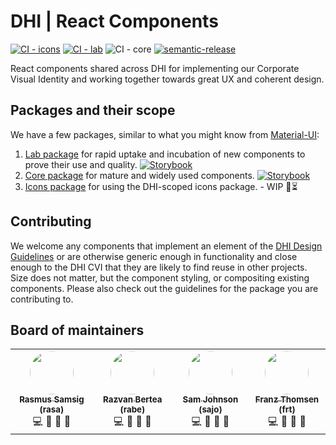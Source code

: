 # DHI | React Components
[![CI - icons](https://github.com/DHI/react-components/actions/workflows/main-icons.yml/badge.svg)](https://github.com/DHI/react-components/actions/workflows/main-icons.yml)
[![CI - lab](https://github.com/DHI/react-components/actions/workflows/main-lab.yml/badge.svg)](https://github.com/DHI/react-components/actions/workflows/main-lab.yml)
![CI - core](https://github.com/DHI/react-components/workflows/CI/badge.svg)
[![semantic-release](https://img.shields.io/badge/%20%20%F0%9F%93%A6%F0%9F%9A%80-semantic--release-e10079.svg)](https://github.com/semantic-release/semantic-release)


React components shared across DHI for implementing our Corporate Visual Identity and working together towards great UX and coherent design.


## Packages and their scope

We have a few packages, similar to what you might know from [Material-UI](https://material-ui.com/components/about-the-lab/):
1. [Lab package](packages/react-components-lab) for rapid uptake and incubation of new components to prove their use and quality. [![Storybook](https://raw.githubusercontent.com/storybookjs/brand/master/badge/badge-storybook.svg)](https://react-components-lab.dhigroup.com/)
2. [Core package](packages/react-components) for mature and widely used components. [![Storybook](https://raw.githubusercontent.com/storybookjs/brand/master/badge/badge-storybook.svg)](https://domainservices.dhigroup.com/)
3. [Icons package](packages/icons) for using the DHI-scoped icons package. - WIP 🔨⏳

## Contributing

We welcome any components that implement an element of the [DHI Design Guidelines](https://www.figma.com/file/pSfX5GNsa6xhKGbi3DWQtn/DHI-Official-Guidelines) or are otherwise generic enough in functionality and close enough to the DHI CVI that they are likely to find reuse in other projects. Size does not matter, but the component styling, or compositing existing components. Please also check out the guidelines for the package you are contributing to.


## Board of maintainers

<table>
  <tr style="border: none">
    <td align="center" style="border: none">
      <a href="https://github.com/rasa2k">
        <img src="https://avatars.githubusercontent.com/rasa2k" width="70px" style="border-radius: 50%" />
        <br />
        <sub>
          <b>Rasmus Samsig (rasa)</b>
        </sub>
      </a>
      <br />
      <span title="Coder">💻</span>
      <span title="Documenter">📖</span>
      <span title="Designer">🎨</span>
      <span title="Bug Reporter">🐛</span>
    </td>
    <td align="center" style="border: none">
      <a href="https://github.com/bertearazvan">
        <img src="https://avatars.githubusercontent.com/bertearazvan" width="70px" style="border-radius: 50%" />
        <br />
        <sub>
          <b>Razvan Bertea (rabe)</b>
        </sub>
      </a>
      <br />
      <span title="Coder">💻</span>
      <span title="Documenter">📖</span>
      <span title="Designer">🎨</span>
      <span title="Bug Reporter">🐛</span>
    </td>
    <td align="center" style="border: none">
      <a href="https://github.com/nfour">
        <img src="https://avatars.githubusercontent.com/nfour" width="70px" style="border-radius: 50%" />
        <br />
        <sub>
          <b>Sam Johnson (sajo)</b>
        </sub>
      </a>
      <br />
      <span title="Coder">💻</span>
      <span title="Documenter">📖</span>
      <span title="Designer">🎨</span>
      <span title="Bug Reporter">🐛</span>
    </td>
    <td align="center" style="border: none">
      <a href="https://github.com/FranzThomsen1089">
        <img src="https://avatars.githubusercontent.com/FranzThomsen1089" width="70px" style="border-radius: 50%" />
        <br />
        <sub>
          <b>Franz Thomsen (frt)</b>
        </sub>
      </a>
      <br />
      <span title="Coder">💻</span>
      <span title="Documenter">📖</span>
      <span title="Designer">🎨</span>
      <span title="Bug Reporter">🐛</span>
    </td>
  </tr>
</table>
